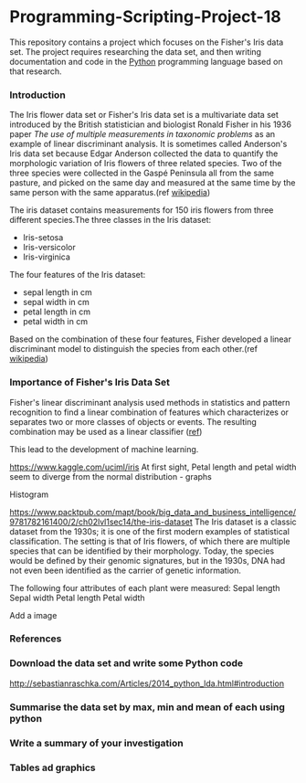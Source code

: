 # Programming-Scripting-Project-18
This repository contains a project which focuses on the Fisher's Iris data set. The project requires researching the data set, and then writing documentation and code in the [Python](https://www.python.org/) programming language based on that research. 

### Introduction
The Iris flower data set or Fisher's Iris data set is a multivariate data set introduced by the British statistician and biologist Ronald Fisher in his 1936 paper *The use of multiple measurements in taxonomic problems* as an example of linear discriminant analysis. It is sometimes called Anderson's Iris data set because Edgar Anderson collected the data to quantify the morphologic variation of Iris flowers of three related species. Two of the three species were collected in the Gaspé Peninsula all from the same pasture, and picked on the same day and measured at the same time by the same person with the same apparatus.(ref [wikipedia](https://en.wikipedia.org/wiki/Iris_flower_data_set))

The iris dataset contains measurements for 150 iris flowers from three different species.The three classes in the Iris dataset:
 * Iris-setosa 
 * Iris-versicolor 
 * Iris-virginica 

The four features of the Iris dataset:
 * sepal length in cm
 * sepal width in cm
 * petal length in cm
 * petal width in cm

Based on the combination of these four features, Fisher developed a linear discriminant model to distinguish the species from each other.(ref [wikipedia](https://en.wikipedia.org/wiki/Iris_flower_data_set))

### Importance of Fisher's Iris Data Set
Fisher's linear discriminant analysis used methods in statistics and pattern recognition to find a linear combination of features which characterizes or separates two or more classes of objects or events. The resulting combination may be used as a linear classifier ([ref](https://pdfs.semanticscholar.org/1ab8/ea71fbef3b55b69e142897fadf43b3269463.pdf))

This lead to the development of machine learning.







https://www.kaggle.com/uciml/iris
At first sight, Petal length and petal width seem to diverge from the normal distribution - graphs

Histogram

https://www.packtpub.com/mapt/book/big_data_and_business_intelligence/9781782161400/2/ch02lvl1sec14/the-iris-dataset
The Iris dataset is a classic dataset from the 1930s; it is one of the first modern examples of statistical classification.
The setting is that of Iris flowers, of which there are multiple species that can be identified by their morphology. Today, the species would be defined by their genomic signatures, but in the 1930s, DNA had not even been identified as the carrier of genetic information.

The following four attributes of each plant were measured:
Sepal length
Sepal width
Petal length
Petal width

Add a image

### References

### Download the data set and write some Python code
http://sebastianraschka.com/Articles/2014_python_lda.html#introduction

### Summarise the data set by max, min and mean of each using python

### Write a summary of your investigation

### Tables ad graphics
